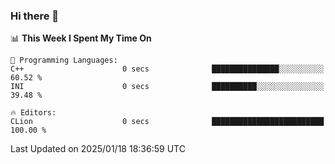 ### Hi there 👋

<!--
**asdf12303116/asdf12303116** is a ✨ _special_ ✨ repository because its `README.md` (this file) appears on your GitHub profile.

Here are some ideas to get you started:

- 🔭 I’m currently working on ...
- 🌱 I’m currently learning ...
- 👯 I’m looking to collaborate on ...
- 🤔 I’m looking for help with ...
- 💬 Ask me about ...
- 📫 How to reach me: ...
- 😄 Pronouns: ...
- ⚡ Fun fact: ...
-->

<!--START_SECTION:waka-->
📊 **This Week I Spent My Time On** 

```text
💬 Programming Languages: 
C++                      0 secs              ███████████████░░░░░░░░░░   60.52 % 
INI                      0 secs              ██████████░░░░░░░░░░░░░░░   39.48 % 

🔥 Editors: 
CLion                    0 secs              █████████████████████████   100.00 % 
```


 Last Updated on 2025/01/18 18:36:59 UTC
<!--END_SECTION:waka-->
